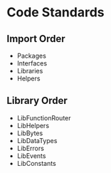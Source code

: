 # Code Standards

## Import Order

- Packages
- Interfaces
- Libraries
- Helpers

## Library Order

- LibFunctionRouter
- LibHelpers
- LibBytes
- LibDataTypes
- LibErrors
- LibEvents
- LibConstants
